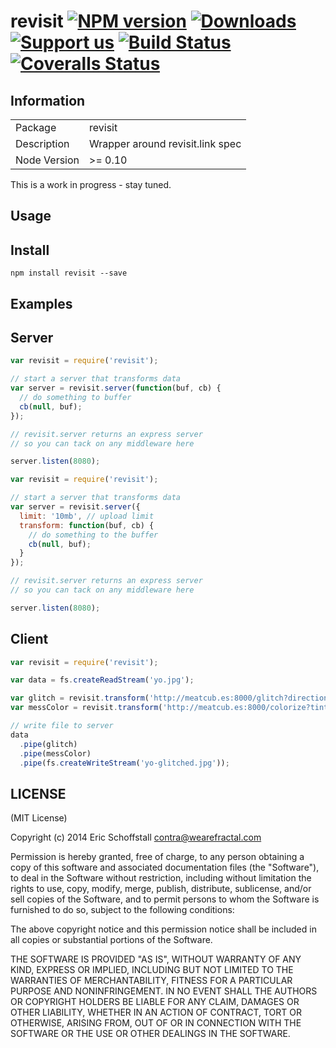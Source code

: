 # revisit [![NPM version][npm-image]][npm-url] [![Downloads][downloads-image]][npm-url] [![Support us][gittip-image]][gittip-url] [![Build Status][travis-image]][travis-url] [![Coveralls Status][coveralls-image]][coveralls-url]


## Information

<table>
<tr>
<td>Package</td>
<td>revisit</td>
</tr>
<tr>
<td>Description</td>
<td>Wrapper around revisit.link spec</td>
</tr>
<tr>
<td>Node Version</td>
<td>>= 0.10</td>
</tr>
</table>


This is a work in progress - stay tuned.

## Usage

## Install

```
npm install revisit --save
```

## Examples

## Server

```js
var revisit = require('revisit');

// start a server that transforms data
var server = revisit.server(function(buf, cb) {
  // do something to buffer
  cb(null, buf);
});

// revisit.server returns an express server
// so you can tack on any middleware here

server.listen(8080);
```

```js
var revisit = require('revisit');

// start a server that transforms data
var server = revisit.server({
  limit: '10mb', // upload limit
  transform: function(buf, cb) {
    // do something to the buffer
    cb(null, buf);
  }
});

// revisit.server returns an express server
// so you can tack on any middleware here

server.listen(8080);
```

## Client

```js
var revisit = require('revisit');

var data = fs.createReadStream('yo.jpg');

var glitch = revisit.transform('http://meatcub.es:8000/glitch?direction=horizontal');
var messColor = revisit.transform('http://meatcub.es:8000/colorize?tint=solar');

// write file to server
data
  .pipe(glitch)
  .pipe(messColor)
  .pipe(fs.createWriteStream('yo-glitched.jpg'));
```

## LICENSE

(MIT License)

Copyright (c) 2014 Eric Schoffstall <contra@wearefractal.com>

Permission is hereby granted, free of charge, to any person obtaining
a copy of this software and associated documentation files (the
"Software"), to deal in the Software without restriction, including
without limitation the rights to use, copy, modify, merge, publish,
distribute, sublicense, and/or sell copies of the Software, and to
permit persons to whom the Software is furnished to do so, subject to
the following conditions:

The above copyright notice and this permission notice shall be
included in all copies or substantial portions of the Software.

THE SOFTWARE IS PROVIDED "AS IS", WITHOUT WARRANTY OF ANY KIND,
EXPRESS OR IMPLIED, INCLUDING BUT NOT LIMITED TO THE WARRANTIES OF
MERCHANTABILITY, FITNESS FOR A PARTICULAR PURPOSE AND
NONINFRINGEMENT. IN NO EVENT SHALL THE AUTHORS OR COPYRIGHT HOLDERS BE
LIABLE FOR ANY CLAIM, DAMAGES OR OTHER LIABILITY, WHETHER IN AN ACTION
OF CONTRACT, TORT OR OTHERWISE, ARISING FROM, OUT OF OR IN CONNECTION
WITH THE SOFTWARE OR THE USE OR OTHER DEALINGS IN THE SOFTWARE.




[gittip-url]: https://www.gittip.com/WeAreFractal/
[gittip-image]: http://img.shields.io/gittip/WeAreFractal.svg

[downloads-image]: http://img.shields.io/npm/dm/revisit.svg
[npm-url]: https://npmjs.org/package/revisit
[npm-image]: http://img.shields.io/npm/v/revisit.svg

[travis-url]: https://travis-ci.org/contra/revisit
[travis-image]: https://travis-ci.org/contra/revisit.png?branch=master

[coveralls-url]: https://coveralls.io/r/contra/revisit
[coveralls-image]: https://coveralls.io/repos/contra/revisit/badge.png

[depstat-url]: https://david-dm.org/contra/revisit
[depstat-image]: https://david-dm.org/contra/revisit.png

[david-url]: https://david-dm.org/contra/revisit
[david-image]: https://david-dm.org/contra/revisit.png?theme=shields.io

